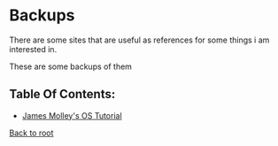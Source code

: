 # Backups
There are some sites that are useful as references for some things i am interested in.

These are some backups of them

## Table Of Contents:
 - [James Molley's OS Tutorial](%WEBPATH%/backups/jmos/)
 

[Back to root](%WEBPATH%/)